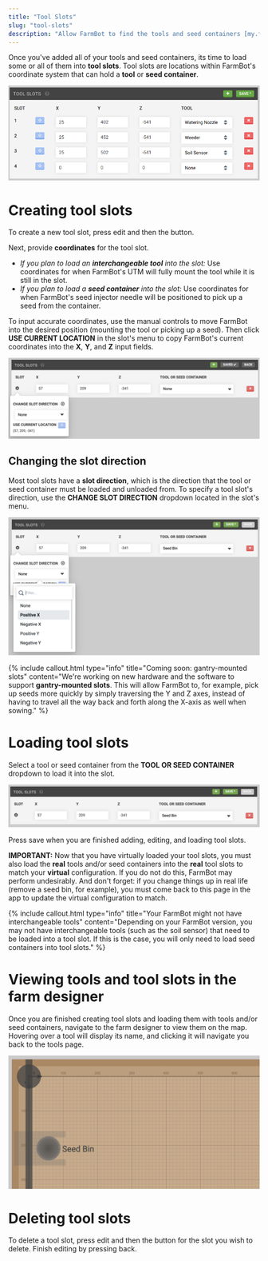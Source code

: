```yaml
---
title: "Tool Slots"
slug: "tool-slots"
description: "Allow FarmBot to find the tools and seed containers [my.farm.bot/app/tools](https://my.farm.bot/app/tools)"
---
```


Once you've added all of your tools and seed containers, its time to load some or all of them into **tool slots**. Tool slots are locations within FarmBot's coordinate system that can hold a **tool** or **seed container**.

![toolbay.png](_images/toolbay.png)

# Creating tool slots
To create a new tool slot, press <span class="fb-button fb-gray">edit</span> and then the <span class="fb-button fb-green"><i class='fa fa-plus'></i></span> button.

Next, provide **coordinates** for the tool slot.
  * _If you plan to load an **interchangeable tool** into the slot:_ Use coordinates for when FarmBot's UTM will fully mount the tool while it is still in the slot.
  * _If you plan to load a **seed container** into the slot:_ Use coordinates for when FarmBot's seed injector needle will be positioned to pick up a seed from the container.

To input accurate coordinates, use the manual controls to move FarmBot into the desired position (mounting the tool or picking up a seed). Then click **USE CURRENT LOCATION** <span class="fb-button fb-light-blue"><i class='fa fa-crosshairs'></i></span> in the slot's <i class='fa fa-gear'></i> menu to copy FarmBot's current coordinates into the **X**, **Y**, and **Z** input fields.

![Screen Shot 2019-05-05 at 10.58.35 PM.png](_images/Screen_Shot_2019-05-05_at_10.58.35_PM.png)

## Changing the slot direction
Most tool slots have a **slot direction**, which is the direction that the tool or seed container must be loaded and unloaded from. To specify a tool slot's direction, use the **CHANGE SLOT DIRECTION** dropdown located in the slot's <i class='fa fa-gear'></i> menu.

![Screen Shot 2019-05-05 at 11.12.04 PM.png](_images/Screen_Shot_2019-05-05_at_11.12.04_PM.png)



{%
include callout.html
type="info"
title="Coming soon: gantry-mounted slots"
content="We're working on new hardware and the software to support **gantry-mounted slots**. This will allow FarmBot to, for example, pick up seeds more quickly by simply traversing the Y and Z axes, instead of having to travel all the way back and forth along the X-axis as well when sowing."
%}

# Loading tool slots
Select a tool or seed container from the **TOOL OR SEED CONTAINER** dropdown to load it into the slot.

![Screen Shot 2019-05-05 at 11.08.14 PM.png](_images/Screen_Shot_2019-05-05_at_11.08.14_PM.png)

Press <span class="fb-button fb-green">save</span> when you are finished adding, editing, and loading tool slots.

**IMPORTANT:** Now that you have virtually loaded your tool slots, you must also load the **real** tools and/or seed containers into the **real** tool slots to match your **virtual** configuration. If you do not do this, FarmBot may perform undesirably. And don't forget: if you change things up in real life (remove a seed bin, for example), you must come back to this page in the app to update the virtual configuration to match.

{%
include callout.html
type="info"
title="Your FarmBot might not have interchangeable tools"
content="Depending on your FarmBot version, you may not have interchangeable tools (such as the soil sensor) that need to be loaded into a tool slot. If this is the case, you will only need to load seed containers into tool slots."
%}

# Viewing tools and tool slots in the farm designer
Once you are finished creating tool slots and loading them with tools and/or seed containers, navigate to the farm designer to view them on the map. Hovering over a tool will display its name, and clicking it will navigate you back to the tools page.

![Screen Shot 2019-05-05 at 11.18.59 PM.png](_images/Screen_Shot_2019-05-05_at_11.18.59_PM.png)

# Deleting tool slots
To delete a tool slot, press <span class="fb-button fb-gray">edit</span> and then the <span class="fb-button fb-red"><i class='fa fa-times'></i></span> button for the slot you wish to delete. Finish editing by pressing <span class="fb-button fb-gray">back</span>.
